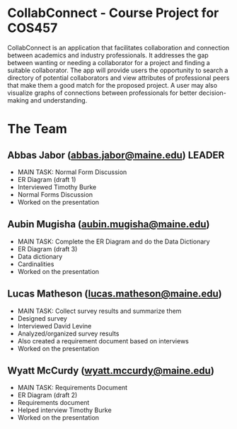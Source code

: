 # CollabConnect - Course Project for COS457

CollabConnect is an application that facilitates collaboration and connection between academics and industry professionals. It addresses the gap between wanting or needing a collaborator for a project and finding a suitable collaborator. The app will provide users the opportunity to search a directory of potential collaborators and view attributes of professional peers that make them a good match for the proposed project. A user may also visualize graphs of connections between professionals for better decision-making and understanding.

# The Team 
## Abbas Jabor (abbas.jabor@maine.edu) LEADER
* MAIN TASK: Normal Form Discussion
* ER Diagram (draft 1)
* Interviewed Timothy Burke
* Normal Forms Discussion
* Worked on the presentation
## Aubin Mugisha (aubin.mugisha@maine.edu)
* MAIN TASK: Complete the ER Diagram and do the Data Dictionary
* ER Diagram (draft 3)
* Data dictionary
* Cardinalities
* Worked on the presentation
## Lucas Matheson (lucas.matheson@maine.edu)
* MAIN TASK: Collect survey results and summarize them
* Designed survey
* Interviewed David Levine
* Analyzed/organized survey results
* Also created a requirement document based on interviews
* Worked on the presentation
## Wyatt McCurdy (wyatt.mccurdy@maine.edu)
* MAIN TASK: Requirements Document
* ER Diagram (draft 2)
* Requirements document
* Helped interview Timothy Burke
* Worked on the presentation


